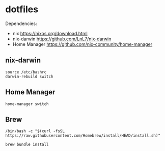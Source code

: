 # dotfiles

Dependencies:

- nix https://nixos.org/download.html
- nix-darwin https://github.com/LnL7/nix-darwin
- Home Manager https://github.com/nix-community/home-manager

## nix-darwin

```
source /etc/bashrc
darwin-rebuild switch
```

## Home Manager

```
home-manager switch
```

## Brew

```
/bin/bash -c "$(curl -fsSL https://raw.githubusercontent.com/Homebrew/install/HEAD/install.sh)"

brew bundle install
```

